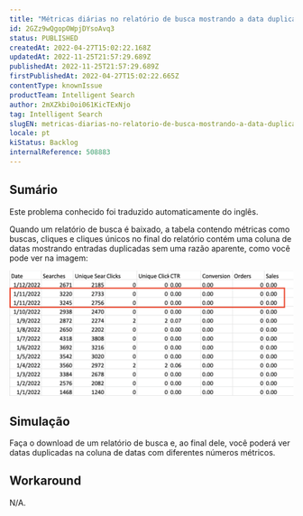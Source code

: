 ```yaml
---
title: "Métricas diárias no relatório de busca mostrando a data duplicada"
id: 2GZz9wQgopOWpjDYsoAvq3
status: PUBLISHED
createdAt: 2022-04-27T15:02:22.168Z
updatedAt: 2022-11-25T21:57:29.689Z
publishedAt: 2022-11-25T21:57:29.689Z
firstPublishedAt: 2022-04-27T15:02:22.665Z
contentType: knownIssue
productTeam: Intelligent Search
author: 2mXZkbi0oi061KicTExNjo
tag: Intelligent Search
slugEN: metricas-diarias-no-relatorio-de-busca-mostrando-a-data-duplicada
locale: pt
kiStatus: Backlog
internalReference: 508883
---
```


## Sumário

<div class="alert alert-info">
  <p>Este problema conhecido foi traduzido automaticamente do inglês.</p>
</div>


Quando um relatório de busca é baixado, a tabela contendo métricas como buscas, cliques e cliques únicos no final do relatório contém uma coluna de datas mostrando entradas duplicadas sem uma razão aparente, como você pode ver na imagem:

 ![](https://raw.githubusercontent.com/vtexdocs/help-center-content/refs/heads/main/docs/pt/known-issues/Intelligent%20Search/metricas-diarias-no-relatorio-de-busca-mostrando-a-data-duplicada_1.png)



## Simulação


Faça o download de um relatório de busca e, ao final dele, você poderá ver datas duplicadas na coluna de datas com diferentes números métricos.



## Workaround


N/A.

